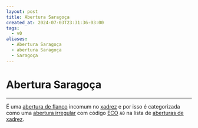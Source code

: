```yaml
---
layout: post
title: Abertura Saragoça
created_at: 2024-07-03T23:31:36-03:00
tags:
  - v0
aliases:
  - Abertura Saragoça
  - abertura Saragoça
  - Saragoça
---
```

# Abertura Saragoça
----

É uma [abertura de flanco](_draft/2024/07/2024-07-06-Aberturas_de_flanco.md) incomum no [xadrez](api/2024/07/2024-07-06-Xadrez.md) e por isso é categorizada como uma [abertura irregular](_draft/2024/07/2024-07-06-Aberturas_irregulares.md) com código [ECO](api/2024/07/2024-07-07-Encyclopaedia_of_Chess_Openings.md) `A0` na lista de [aberturas de xadrez](_draft/2024/07/2024-07-06-Aberturas_de_xadrez.md).